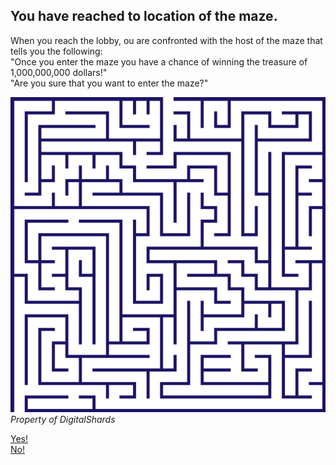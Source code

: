 ## You have reached to location of the maze.
When you reach the lobby, ou are confronted with the host of the maze that tells you the following:   
"Once you enter the maze you have a chance of winning the treasure of 1,000,000,000 dollars!"   
"Are you sure that you want to enter the maze?"   

![Maze](../images/maze.png)
_Property of DigitalShards_
  
[Yes!](enter-maze.md)   
[No!](enter-maze-no.md)